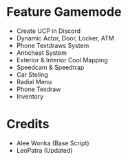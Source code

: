 # Feature Gamemode

- Create UCP in Discord
- Dynamic Actor, Door, Locker, ATM
- Phone Textdraws System
- Anticheat System
- Exterior & Interior Cool Mapping
- Speedcam & Speedtrap
- Car Steling
- Radial Menu
- Phone Texdraw
- Inventory

# Credits
- Alee Wonka (Base Script)
- LeoPatra (Updated)
